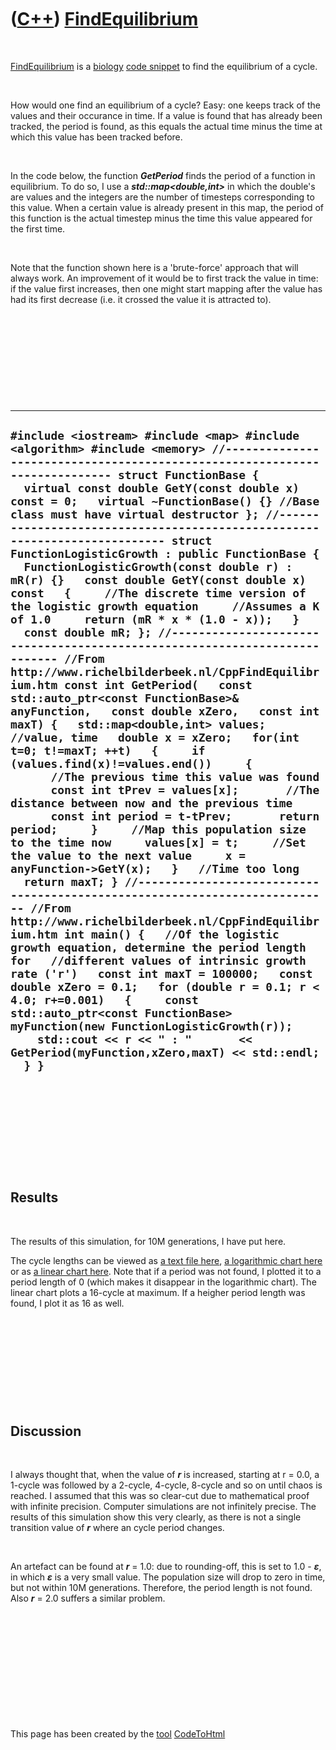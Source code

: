 



 

 

 

 

 

([C++](Cpp.md)) [FindEquilibrium](CppFindEquilibrium.md)
==========================================================

 

[FindEquilibrium](CppFindEquilibrium.md) is a [biology](CppBiology.md)
[code snippet](CppCodeSnippets.md) to find the equilibrium of a cycle.

 

How would one find an equilibrium of a cycle? Easy: one keeps track of
the values and their occurance in time. If a value is found that has
already been tracked, the period is found, as this equals the actual
time minus the time at which this value has been tracked before.

 

In the code below, the function ***GetPeriod*** finds the period of a
function in equilibrium. To do so, I use a
***std::map&lt;double,int&gt;*** in which the double's are values and
the integers are the number of timesteps corresponding to this value.
When a certain value is already present in this map, the period of this
function is the actual timestep minus the time this value appeared for
the first time.

 

Note that the function shown here is a 'brute-force' approach that will
always work. An improvement of it would be to first track the value in
time: if the value first increases, then one might start mapping after
the value has had its first decrease (i.e. it crossed the value it is
attracted to).

 

 

 

 

 

  ----------------------------------------------------------------------------------------------------------------------------------------------------------------------------------------------------------------------------------------------------------------------------------------------------------------------------------------------------------------------------------------------------------------------------------------------------------------------------------------------------------------------------------------------------------------------------------------------------------------------------------------------------------------------------------------------------------------------------------------------------------------------------------------------------------------------------------------------------------------------------------------------------------------------------------------------------------------------------------------------------------------------------------------------------------------------------------------------------------------------------------------------------------------------------------------------------------------------------------------------------------------------------------------------------------------------------------------------------------------------------------------------------------------------------------------------------------------------------------------------------------------------------------------------------------------------------------------------------------------------------------------------------------------------------------------------------------------------------------------------------------------------------------------------------------------------------------------------------------------------------------------------------------------------------------------------------------------------------------------------------------------------------------------------------------------------------------------
  ` #include <iostream> #include <map> #include <algorithm> #include <memory> //--------------------------------------------------------------------------- struct FunctionBase {   virtual const double GetY(const double x) const = 0;   virtual ~FunctionBase() {} //Base class must have virtual destructor }; //--------------------------------------------------------------------------- struct FunctionLogisticGrowth : public FunctionBase {   FunctionLogisticGrowth(const double r) : mR(r) {}   const double GetY(const double x) const   {     //The discrete time version of the logistic growth equation     //Assumes a K of 1.0     return (mR * x * (1.0 - x));   }   const double mR; }; //--------------------------------------------------------------------------- //From http://www.richelbilderbeek.nl/CppFindEquilibrium.htm const int GetPeriod(   const std::auto_ptr<const FunctionBase>& anyFunction,   const double xZero,   const int maxT) {   std::map<double,int> values; //value, time   double x = xZero;   for(int t=0; t!=maxT; ++t)   {     if (values.find(x)!=values.end())     {       //The previous time this value was found       const int tPrev = values[x];       //The distance between now and the previous time       const int period = t-tPrev;       return period;     }     //Map this population size to the time now     values[x] = t;     //Set the value to the next value     x = anyFunction->GetY(x);   }   //Time too long   return maxT; } //--------------------------------------------------------------------------- //From http://www.richelbilderbeek.nl/CppFindEquilibrium.htm int main() {   //Of the logistic growth equation, determine the period length for   //different values of intrinsic growth rate ('r')   const int maxT = 100000;   const double xZero = 0.1;   for (double r = 0.1; r < 4.0; r+=0.001)   {     const std::auto_ptr<const FunctionBase> myFunction(new FunctionLogisticGrowth(r));     std::cout << r << " : "       << GetPeriod(myFunction,xZero,maxT) << std::endl;   } } `
  ----------------------------------------------------------------------------------------------------------------------------------------------------------------------------------------------------------------------------------------------------------------------------------------------------------------------------------------------------------------------------------------------------------------------------------------------------------------------------------------------------------------------------------------------------------------------------------------------------------------------------------------------------------------------------------------------------------------------------------------------------------------------------------------------------------------------------------------------------------------------------------------------------------------------------------------------------------------------------------------------------------------------------------------------------------------------------------------------------------------------------------------------------------------------------------------------------------------------------------------------------------------------------------------------------------------------------------------------------------------------------------------------------------------------------------------------------------------------------------------------------------------------------------------------------------------------------------------------------------------------------------------------------------------------------------------------------------------------------------------------------------------------------------------------------------------------------------------------------------------------------------------------------------------------------------------------------------------------------------------------------------------------------------------------------------------------------------------

 

 

 

 

 

Results
-------

 

The results of this simulation, for 10M generations, I have put here.

The cycle lengths can be viewed as [a text file
here](CppFindEquilibriumLogisticGrowth.txt), [a logarithmic chart
here](CppFindEquilibriumLogisticLog.png) or as [a linear chart
here](CppFindEquilibriumLogistic16.png). Note that if a period was not
found, I plotted it to a period length of 0 (which makes it disappear in
the logarithmic chart). The linear chart plots a 16-cycle at maximum. If
a heigher period length was found, I plot it as 16 as well.

 

 

 

 

 

Discussion
----------

 

I always thought that, when the value of ***r*** is increased, starting
at r = 0.0, a 1-cycle was followed by a 2-cycle, 4-cycle, 8-cycle and so
on until chaos is reached. I assumed that this was so clear-cut due to
mathematical proof with infinite precision. Computer simulations are not
infinitely precise. The results of this simulation show this very
clearly, as there is not a single transition value of ***r*** where an
cycle period changes.

 

An artefact can be found at ***r*** = 1.0: due to rounding-off, this is
set to 1.0 - ***ε***, in which ***ε*** is a very small value. The
population size will drop to zero in time, but not within 10M
generations. Therefore, the period length is not found. Also ***r*** =
2.0 suffers a similar problem.

 

 

 

 

 





 




This page has been created by the [tool](Tools.md)
[CodeToHtml](ToolCodeToHtml.md)
